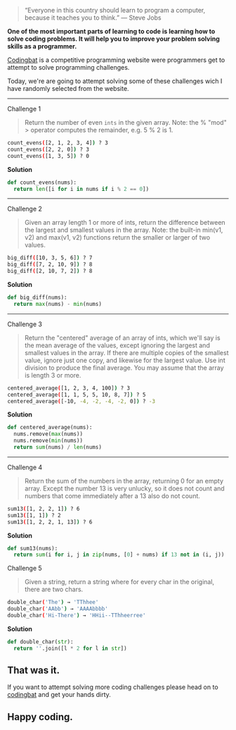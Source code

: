 >“Everyone in this country should learn to program a computer, because it teaches you to think.” — Steve Jobs

**One of the most important parts of learning to code is learning how to solve coding problems. It will help you to improve your problem solving skills as a programmer.**


[Codingbat](https://www.codingbat.com) is a competitive programming website were programmers get to attempt to solve programming challenges.

Today, we're are going to attempt solving some of these challenges wich I have randomly selected from the website.

---

Challenge 1
> Return the number of even `ints` in the given array. Note: the % "mod" > operator computes the remainder, e.g. 5 % 2 is 1.
```bash
count_evens([2, 1, 2, 3, 4]) ? 3  
count_evens([2, 2, 0]) ? 3  
count_evens([1, 3, 5]) ? 0
```

**Solution**

```python
def count_evens(nums):
  return len([i for i in nums if i % 2 == 0])
```
---
Challenge 2
> Given an array length 1 or more of ints, return the difference between the largest and smallest values in the array. Note: the built-in min(v1, v2) and max(v1, v2) functions return the smaller or larger of two values.
```bash
big_diff([10, 3, 5, 6]) ? 7  
big_diff([7, 2, 10, 9]) ? 8  
big_diff([2, 10, 7, 2]) ? 8
```

**Solution**

```python
def big_diff(nums):
  return max(nums) - min(nums)
```

---
Challenge 3
> Return the "centered" average of an array of ints, which we'll say is the mean average of the values, except ignoring the largest and smallest values in the array. If there are multiple copies of the smallest value, ignore just one copy, and likewise for the largest value. Use int division to produce the final average. You may assume that the array is length 3 or more.

```bash
centered_average([1, 2, 3, 4, 100]) ? 3  
centered_average([1, 1, 5, 5, 10, 8, 7]) ? 5  
centered_average([-10, -4, -2, -4, -2, 0]) ? -3
```

**Solution**

```python
def centered_average(nums):
  nums.remove(max(nums))
  nums.remove(min(nums))
  return sum(nums) / len(nums)

```
---
Challenge 4
> Return the sum of the numbers in the array, returning 0 for an empty array. Except the number 13 is very unlucky, so it does not count and numbers that come immediately after a 13 also do not count.
```bash
sum13([1, 2, 2, 1]) ? 6  
sum13([1, 1]) ? 2  
sum13([1, 2, 2, 1, 13]) ? 6
```

**Solution**

```python
def sum13(nums):
  return sum(i for i, j in zip(nums, [0] + nums) if 13 not in (i, j))
```

Challenge 5
> Given a string, return a string where for every char in the original, there are two chars.

```bash
double_char('The') → 'TThhee'
double_char('AAbb') → 'AAAAbbbb'
double_char('Hi-There') → 'HHii--TThheerree'
```

**Solution**

```python
def double_char(str):
  return ''.join([l * 2 for l in str])
```

## That was it.
If you want to attempt solving more coding challenges please head on to [codingbat](https://www.codingbat.com) and get your hands dirty.


## Happy coding.
